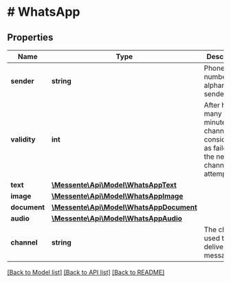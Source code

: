 # # WhatsApp

## Properties

Name | Type | Description | Notes
------------ | ------------- | ------------- | -------------
**sender** | **string** | Phone number or alphanumeric sender name | [optional] 
**validity** | **int** | After how many minutes this channel is   considered as failed and the next channel is attempted | [optional] 
**text** | [**\Messente\Api\Model\WhatsAppText**](WhatsAppText.md) |  | [optional] 
**image** | [**\Messente\Api\Model\WhatsAppImage**](WhatsAppImage.md) |  | [optional] 
**document** | [**\Messente\Api\Model\WhatsAppDocument**](WhatsAppDocument.md) |  | [optional] 
**audio** | [**\Messente\Api\Model\WhatsAppAudio**](WhatsAppAudio.md) |  | [optional] 
**channel** | **string** | The channel used to deliver the message | [optional] [default to 'whatsapp']

[[Back to Model list]](../../README.md#documentation-for-models) [[Back to API list]](../../README.md#documentation-for-api-endpoints) [[Back to README]](../../README.md)


